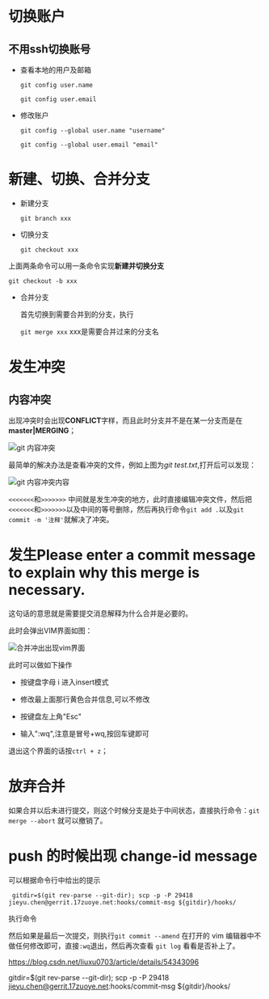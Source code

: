 # 切换账户

## 不用ssh切换账号

- 查看本地的用户及邮箱

    `git config user.name`

    `git config user.email`

- 修改账户

    `git config --global user.name "username"`

    `git config --global user.email "email"`


# 新建、切换、合并分支

- 新建分支

    `git branch xxx`

- 切换分支

    `git checkout xxx`

上面两条命令可以用一条命令实现**新建并切换分支**

 `git checkout -b xxx`

 - 合并分支

    首先切换到需要合并到的分支，执行

    `git merge xxx` xxx是需要合并过来的分支名

# 发生冲突

## 内容冲突

出现冲突时会出现**CONFLICT**字样，而且此时分支并不是在某一分支而是在**master|MERGING**；

![git 内容冲突](http://orzoelfvh.bkt.clouddn.com/git%20%E5%90%88%E5%B9%B6%E5%86%B2%E7%AA%81.png?attname=&e=1498205923&token=cs2nCfx72Y7hW0_NpFYzb3Jab90IJWraRtphMd-q:p3zSW1cLxlaHROLLVYT_o1v_ym4)

最简单的解决办法是查看冲突的文件，例如上图为*git test.txt*,打开后可以发现：

![git 内容冲突内容](http://orzoelfvh.bkt.clouddn.com/git%E5%86%85%E5%AE%B9%E5%86%B2%E7%AA%81%E5%86%85%E5%AE%B9.png?attname=&e=1498206071&token=cs2nCfx72Y7hW0_NpFYzb3Jab90IJWraRtphMd-q:RLFdtKpKUIQVFYWOMg4mos0kllA)

`<<<<<<<`和`>>>>>>>` 中间就是发生冲突的地方，此时直接编辑冲突文件，然后把`<<<<<<<`和`>>>>>>>`以及中间的等号删除，然后再执行命令`git add .`以及`git commit -m '注释'`就解决了冲突。

# 发生Please enter a commit message to explain why this merge is necessary.

这句话的意思就是需要提交消息解释为什么合并是必要的。

此时会弹出VIM界面如图：

![合并冲出出现vim界面](http://orzoelfvh.bkt.clouddn.com/%E5%90%88%E5%B9%B6%E5%86%B2%E7%AA%81%E5%87%BA%E7%8E%B0vim.jpg?attname=&e=1498206503&token=cs2nCfx72Y7hW0_NpFYzb3Jab90IJWraRtphMd-q:SoFxxTDV6yk_odh48Ke-EsqRjEY)

此时可以做如下操作

- 按键盘字母 i 进入insert模式

- 修改最上面那行黄色合并信息,可以不修改

- 按键盘左上角"Esc"

- 输入":wq",注意是冒号+wq,按回车键即可

退出这个界面的话按`ctrl + z`；


# 放弃合并

如果合并以后未进行提交，则这个时候分支是处于中间状态，直接执行命令：`git merge --abort` 就可以撤销了。


# push 的时候出现 change-id message

可以根据命令行中给出的提示
```
 gitdir=$(git rev-parse --git-dir); scp -p -P 29418 jieyu.chen@gerrit.17zuoye.net:hooks/commit-msg ${gitdir}/hooks/
```

执行命令

然后如果是最后一次提交，则执行`git commit --amend` 在打开的 vim 编辑器中不做任何修改即可，直接`:wq`退出，然后再次查看 `git log` 看看是否补上了。


https://blog.csdn.net/liuxu0703/article/details/54343096


gitdir=$(git rev-parse --git-dir); scp -p -P 29418 jieyu.chen@gerrit.17zuoye.net:hooks/commit-msg ${gitdir}/hooks/